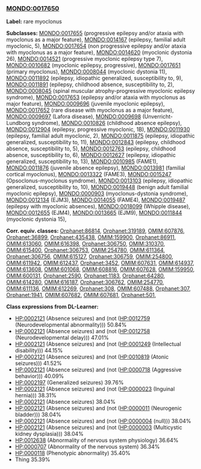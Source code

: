 
### [MONDO:0017650](http://purl.obolibrary.org/obo/MONDO_0017650)
**Label:** rare myoclonus

**Subclasses:** [MONDO:0017655](http://purl.obolibrary.org/obo/MONDO_0017655) (progressive epilepsy and/or ataxia with myoclonus as a major feature), [MONDO:0014167](http://purl.obolibrary.org/obo/MONDO_0014167) (epilepsy, familial adult myoclonic, 5), [MONDO:0017654](http://purl.obolibrary.org/obo/MONDO_0017654) (non progressive epilepsy and/or ataxia with myoclonus as a major feature), [MONDO:0014620](http://purl.obolibrary.org/obo/MONDO_0014620) (myoclonic dystonia 26), [MONDO:0014521](http://purl.obolibrary.org/obo/MONDO_0014521) (progressive myoclonic epilepsy type 7), [MONDO:0010682](http://purl.obolibrary.org/obo/MONDO_0010682) (myoclonic epilepsy, progressive), [MONDO:0017651](http://purl.obolibrary.org/obo/MONDO_0017651) (primary myoclonus), [MONDO:0008044](http://purl.obolibrary.org/obo/MONDO_0008044) (myoclonic dystonia 11), [MONDO:0011892](http://purl.obolibrary.org/obo/MONDO_0011892) (epilepsy, idiopathic generalized, susceptibility to, 9), [MONDO:0011891](http://purl.obolibrary.org/obo/MONDO_0011891) (epilepsy, childhood absence, susceptibility to, 2), [MONDO:0008045](http://purl.obolibrary.org/obo/MONDO_0008045) (spinal muscular atrophy-progressive myoclonic epilepsy syndrome), [MONDO:0017653](http://purl.obolibrary.org/obo/MONDO_0017653) (epilepsy and/or ataxia with myoclonus as major feature), [MONDO:0009696](http://purl.obolibrary.org/obo/MONDO_0009696) (juvenile myoclonic epilepsy), [MONDO:0017652](http://purl.obolibrary.org/obo/MONDO_0017652) (rare disease with myoclonus as a major feature), [MONDO:0009697](http://purl.obolibrary.org/obo/MONDO_0009697) (Lafora disease), [MONDO:0009698](http://purl.obolibrary.org/obo/MONDO_0009698) (Unverricht-Lundborg syndrome), [MONDO:0010826](http://purl.obolibrary.org/obo/MONDO_0010826) (childhood absence epilepsy), [MONDO:0012904](http://purl.obolibrary.org/obo/MONDO_0012904) (epilepsy, progressive myoclonic, 1B), [MONDO:0011930](http://purl.obolibrary.org/obo/MONDO_0011930) (epilepsy, familial adult myoclonic, 2), [MONDO:0011875](http://purl.obolibrary.org/obo/MONDO_0011875) (epilepsy, idiopathic generalized, susceptibility to, 11), [MONDO:0012843](http://purl.obolibrary.org/obo/MONDO_0012843) (epilepsy, childhood absence, susceptibility to, 5), [MONDO:0012763](http://purl.obolibrary.org/obo/MONDO_0012763) (epilepsy, childhood absence, susceptibility to, 6), [MONDO:0012627](http://purl.obolibrary.org/obo/MONDO_0012627) (epilepsy, idiopathic generalized, susceptibility to, 13), [MONDO:0010985](http://purl.obolibrary.org/obo/MONDO_0010985) (FAME1), [MONDO:0011876](http://purl.obolibrary.org/obo/MONDO_0011876) (juvenile absence epilepsy), [MONDO:0013981](http://purl.obolibrary.org/obo/MONDO_0013981) (familial cortical myoclonus), [MONDO:0013322](http://purl.obolibrary.org/obo/MONDO_0013322) (FAME3), [MONDO:0015247](http://purl.obolibrary.org/obo/MONDO_0015247) (Opsoclonus-myoclonus syndrome), [MONDO:0013103](http://purl.obolibrary.org/obo/MONDO_0013103) (epilepsy, idiopathic generalized, susceptibility to, 10), [MONDO:0019448](http://purl.obolibrary.org/obo/MONDO_0019448) (benign adult familial myoclonic epilepsy), [MONDO:0000903](http://purl.obolibrary.org/obo/MONDO_0000903) (myoclonus-dystonia syndrome), [MONDO:0012134](http://purl.obolibrary.org/obo/MONDO_0012134) (EJM3), [MONDO:0014055](http://purl.obolibrary.org/obo/MONDO_0014055) (FAME4), [MONDO:0019487](http://purl.obolibrary.org/obo/MONDO_0019487) (epilepsy with myoclonic absences), [MONDO:0018099](http://purl.obolibrary.org/obo/MONDO_0018099) (Whipple disease), [MONDO:0012655](http://purl.obolibrary.org/obo/MONDO_0012655) (EJM4), [MONDO:0013665](http://purl.obolibrary.org/obo/MONDO_0013665) (EJM9), [MONDO:0011844](http://purl.obolibrary.org/obo/MONDO_0011844) (myoclonic dystonia 15), 

**Corr. equiv. classes:** [Orphanet:86814](http://www.orpha.net/ORDO/Orphanet_86814), [Orphanet:319189](http://www.orpha.net/ORDO/Orphanet_319189), [OMIM:607876](http://purl.obolibrary.org/obo/OMIM_607876), [Orphanet:36899](http://www.orpha.net/ORDO/Orphanet_36899), [Orphanet:435438](http://www.orpha.net/ORDO/Orphanet_435438), [OMIM:159900](http://purl.obolibrary.org/obo/OMIM_159900), [Orphanet:86911](http://www.orpha.net/ORDO/Orphanet_86911), [OMIM:613060](http://purl.obolibrary.org/obo/OMIM_613060), [OMIM:616398](http://purl.obolibrary.org/obo/OMIM_616398), [Orphanet:306750](http://www.orpha.net/ORDO/Orphanet_306750), [OMIM:310370](http://purl.obolibrary.org/obo/OMIM_310370), [OMIM:615400](http://purl.obolibrary.org/obo/OMIM_615400), [Orphanet:306753](http://www.orpha.net/ORDO/Orphanet_306753), [OMIM:254780](http://purl.obolibrary.org/obo/OMIM_254780), [OMIM:611364](http://purl.obolibrary.org/obo/OMIM_611364), [Orphanet:306756](http://www.orpha.net/ORDO/Orphanet_306756), [OMIM:615127](http://purl.obolibrary.org/obo/OMIM_615127), [Orphanet:306759](http://www.orpha.net/ORDO/Orphanet_306759), [OMIM:254800](http://purl.obolibrary.org/obo/OMIM_254800), [OMIM:611942](http://purl.obolibrary.org/obo/OMIM_611942), [OMIM:612437](http://purl.obolibrary.org/obo/OMIM_612437), [Orphanet:3452](http://www.orpha.net/ORDO/Orphanet_3452), [OMIM:607631](http://purl.obolibrary.org/obo/OMIM_607631), [OMIM:614937](http://purl.obolibrary.org/obo/OMIM_614937), [OMIM:613608](http://purl.obolibrary.org/obo/OMIM_613608), [OMIM:601068](http://purl.obolibrary.org/obo/OMIM_601068), [OMIM:608816](http://purl.obolibrary.org/obo/OMIM_608816), [OMIM:607628](http://purl.obolibrary.org/obo/OMIM_607628), [OMIM:159950](http://purl.obolibrary.org/obo/OMIM_159950), [OMIM:600131](http://purl.obolibrary.org/obo/OMIM_600131), [Orphanet:2590](http://www.orpha.net/ORDO/Orphanet_2590), [Orphanet:1183](http://www.orpha.net/ORDO/Orphanet_1183), [Orphanet:64280](http://www.orpha.net/ORDO/Orphanet_64280), [OMIM:614280](http://purl.obolibrary.org/obo/OMIM_614280), [OMIM:616187](http://purl.obolibrary.org/obo/OMIM_616187), [Orphanet:306762](http://www.orpha.net/ORDO/Orphanet_306762), [OMIM:254770](http://purl.obolibrary.org/obo/OMIM_254770), [OMIM:611136](http://purl.obolibrary.org/obo/OMIM_611136), [OMIM:612269](http://purl.obolibrary.org/obo/OMIM_612269), [Orphanet:308](http://www.orpha.net/ORDO/Orphanet_308), [OMIM:607488](http://purl.obolibrary.org/obo/OMIM_607488), [Orphanet:307](http://www.orpha.net/ORDO/Orphanet_307), [Orphanet:1941](http://www.orpha.net/ORDO/Orphanet_1941), [OMIM:607682](http://purl.obolibrary.org/obo/OMIM_607682), [OMIM:607681](http://purl.obolibrary.org/obo/OMIM_607681), [Orphanet:501](http://www.orpha.net/ORDO/Orphanet_501), 

**Class expressions from DL-Learner:**

- [HP:0002121](http://purl.obolibrary.org/obo/HP_0002121) (Absence seizures) and (not ([HP:0012759](http://purl.obolibrary.org/obo/HP_0012759) (Neurodevelopmental abnormality))) 50.84%
- [HP:0002121](http://purl.obolibrary.org/obo/HP_0002121) (Absence seizures) and (not ([HP:0012758](http://purl.obolibrary.org/obo/HP_0012758) (Neurodevelopmental delay))) 47.01%
- [HP:0002121](http://purl.obolibrary.org/obo/HP_0002121) (Absence seizures) and (not ([HP:0001249](http://purl.obolibrary.org/obo/HP_0001249) (Intellectual disability))) 44.15%
- [HP:0002121](http://purl.obolibrary.org/obo/HP_0002121) (Absence seizures) and (not ([HP:0010819](http://purl.obolibrary.org/obo/HP_0010819) (Atonic seizures))) 41.52%
- [HP:0002121](http://purl.obolibrary.org/obo/HP_0002121) (Absence seizures) and (not ([HP:0000718](http://purl.obolibrary.org/obo/HP_0000718) (Aggressive behavior))) 40.09%
- [HP:0002197](http://purl.obolibrary.org/obo/HP_0002197) (Generalized seizures) 39.76%
- [HP:0002121](http://purl.obolibrary.org/obo/HP_0002121) (Absence seizures) and (not ([HP:0000023](http://purl.obolibrary.org/obo/HP_0000023) (Inguinal hernia))) 38.31%
- [HP:0002121](http://purl.obolibrary.org/obo/HP_0002121) (Absence seizures) 38.04%
- [HP:0002121](http://purl.obolibrary.org/obo/HP_0002121) (Absence seizures) and (not ([HP:0000011](http://purl.obolibrary.org/obo/HP_0000011) (Neurogenic bladder))) 38.04%
- [HP:0002121](http://purl.obolibrary.org/obo/HP_0002121) (Absence seizures) and (not ([HP:0000004](http://purl.obolibrary.org/obo/HP_0000004) (null))) 38.04%
- [HP:0002121](http://purl.obolibrary.org/obo/HP_0002121) (Absence seizures) and (not ([HP:0000003](http://purl.obolibrary.org/obo/HP_0000003) (Multicystic kidney dysplasia))) 38.04%
- [HP:0012638](http://purl.obolibrary.org/obo/HP_0012638) (Abnormality of nervous system physiology) 36.64%
- [HP:0000707](http://purl.obolibrary.org/obo/HP_0000707) (Abnormality of the nervous system) 36.34%
- [HP:0000118](http://purl.obolibrary.org/obo/HP_0000118) (Phenotypic abnormality) 35.40%
- Thing 35.39%


